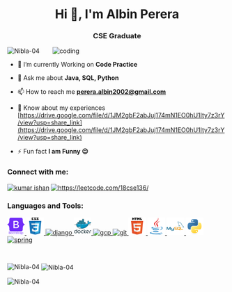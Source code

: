 <h1 align="center">Hi 👋, I'm Albin Perera </h1>
<h3 align="center">CSE Graduate</h3>
<img align="right" alt="coding" width="400"
src="https://user-images.githubusercontent.com/55389276/140866485-8fb1c876-9a8f-4d6a-98dc-08c4981eaf70.gif">
<p align="left"> <img
src="https://komarev.com/ghpvc/?username=Nibla-04&label=Profile%20views&color=0e75b6&style=flat"
alt="Nibla-04" /> </p>

- 🌱 I’m currently Working on **Code Practice**

- 💬 Ask me about **Java, SQL, Python**

- 📫 How to reach me **perera.albin2002@gmail.com**

- 📄 Know about my experiences
[https://drive.google.com/file/d/1JM2gbF2abJuj174mN1EO0hU1Ity7z3rY/view?usp=share_link](https://drive.google.com/file/d/1JM2gbF2abJuj174mN1EO0hU1Ity7z3rY/view?usp=share_link)

- ⚡ Fun fact **I am Funny 😉**

<h3 align="left">Connect with me:</h3>
<p align="left">
<a href="https://linkedin.com/in/kumar ishan" target="blank"><img
align="center" src="https://raw.githubusercontent.com/rahuldkjain/github-profile-readme-generator/master/src/images/icons/Social/linked-in-alt.svg"
alt="kumar ishan" height="30" width="40" /></a>
<a href="https://www.leetcode.com/https://leetcode.com/18cse136/"
target="blank"><img align="center"
src="https://raw.githubusercontent.com/rahuldkjain/github-profile-readme-generator/master/src/images/icons/Social/leet-code.svg"
alt="https://leetcode.com/18cse136/" height="30" width="40" /></a>
</p>

<h3 align="left">Languages and Tools:</h3>

<p align="left"> <a href="https://getbootstrap.com" target="_blank"
rel="noreferrer"> <img
src="https://raw.githubusercontent.com/devicons/devicon/master/icons/bootstrap/bootstrap-plain-wordmark.svg"
alt="bootstrap" width="40" height="40"/> </a> <a
href="https://www.w3schools.com/css/" target="_blank"
rel="noreferrer"> <img
src="https://raw.githubusercontent.com/devicons/devicon/master/icons/css3/css3-original-wordmark.svg"
alt="css3" width="40" height="40"/> </a> <a
href="https://www.djangoproject.com/" target="_blank"
rel="noreferrer"> <img
src="https://cdn.worldvectorlogo.com/logos/django.svg" alt="django"
width="40" height="40"/> </a> <a href="https://www.docker.com/"
target="_blank" rel="noreferrer"> <img
src="https://raw.githubusercontent.com/devicons/devicon/master/icons/docker/docker-original-wordmark.svg"
alt="docker" width="40" height="40"/> </a> <a
href="https://cloud.google.com" target="_blank" rel="noreferrer"> <img
src="https://www.vectorlogo.zone/logos/google_cloud/google_cloud-icon.svg"
alt="gcp" width="40" height="40"/> </a> <a href="https://git-scm.com/"
target="_blank" rel="noreferrer"> <img
src="https://www.vectorlogo.zone/logos/git-scm/git-scm-icon.svg"
alt="git" width="40" height="40"/> </a> <a
href="https://www.w3.org/html/" target="_blank" rel="noreferrer"> <img
src="https://raw.githubusercontent.com/devicons/devicon/master/icons/html5/html5-original-wordmark.svg"
alt="html5" width="40" height="40"/> </a> <a
href="https://www.java.com" target="_blank" rel="noreferrer"> <img
src="https://raw.githubusercontent.com/devicons/devicon/master/icons/java/java-original.svg"
alt="java" width="40" height="40"/> </a> <a
href="https://www.mysql.com/" target="_blank" rel="noreferrer"> <img
src="https://raw.githubusercontent.com/devicons/devicon/master/icons/mysql/mysql-original-wordmark.svg"
alt="mysql" width="40" height="40"/> </a> <a
href="https://www.python.org" target="_blank" rel="noreferrer"> <img
src="https://raw.githubusercontent.com/devicons/devicon/master/icons/python/python-original.svg"
alt="python" width="40" height="40"/> </a> <a
href="https://spring.io/" target="_blank" rel="noreferrer"> <img
src="https://www.vectorlogo.zone/logos/springio/springio-icon.svg"
alt="spring" width="40" height="40"/> </a> </p><br>

<p><img align="left"
src="https://github-readme-stats.vercel.app/api/top-langs?username=Nibla-04&show_icons=true&locale=en&layout=compact"
alt="Nibla-04" /></p>

<p>&nbsp;<img align="center"
src="https://github-readme-stats.vercel.app/api?username=Nibla-04&show_icons=true&locale=en"
alt="Nibla-04" /></p>

<p><img align="center"
src="https://github-readme-streak-stats.herokuapp.com/?user=Nibla-04&"
alt="Nibla-04" /></p>
